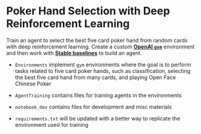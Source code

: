 # Poker Hand Selection with Deep Reinforcement Learning 

Train an agent to select the best five card poker hand from random cards with deep reinforcement learning. Create a custom [**OpenAI `gym`**](https://gym.openai.com/) environment and then work with [**Stable baselines**](https://stable-baselines.readthedocs.io/en/master/) to build an agent. 

* `Environments` implement `gym` environments where the goal is to perform tasks related to five card poker hands, such as classification, selecting the best five card hand from many cards, and playing Open Face Chinese Poker

* `AgentTraining` contains files for training agents in the environments

* `notebook_dev` contains files for development and misc materials

* `requirements.txt` will be updated with a better way to replicate the environment used for training 